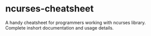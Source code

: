 # ncurses-cheatsheet
A handy cheatsheet for programmers working with ncurses library. Complete inshort documentation and usage details.
